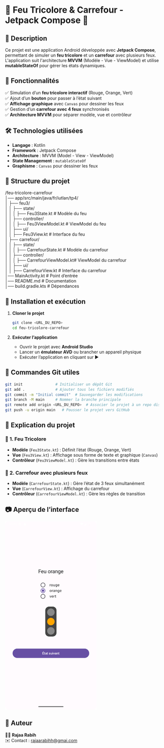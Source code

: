 
# 🚦 Feu Tricolore & Carrefour - Jetpack Compose 🚗  

## 📌 Description  
Ce projet est une application Android développée avec **Jetpack Compose**, permettant de simuler un **feu tricolore** et un **carrefour** avec plusieurs feux. L'application suit l'architecture **MVVM** (Modèle - Vue - ViewModel) et utilise **mutableStateOf** pour gérer les états dynamiques.  

## 🚀 Fonctionnalités  
✅ Simulation d’un **feu tricolore interactif** (Rouge, Orange, Vert)  
✅ Ajout d’un **bouton** pour passer à l’état suivant  
✅ **Affichage graphique** avec `Canvas` pour dessiner les feux  
✅ Gestion d’un **carrefour avec 4 feux** synchronisés  
✅ **Architecture MVVM** pour séparer modèle, vue et contrôleur  

## 🛠️ Technologies utilisées  
- **Langage** : Kotlin  
- **Framework** : Jetpack Compose  
- **Architecture** : MVVM (Model - View - ViewModel)  
- **State Management** : `mutableStateOf`  
- **Graphisme** : `Canvas` pour dessiner les feux  

## 📂 Structure du projet  

/feu-tricolore-carrefour  
│── app/src/main/java/fr/iutlan/tp4/  
│   ├── feu3/  
│   │   ├── state/  
│   │   │   ├── Feu3State.kt         # Modèle du feu  
│   │   ├── controller/  
│   │   │   ├── Feu3ViewModel.kt     # ViewModel du feu  
│   │   ├── ui/  
│   │       ├── Feu3View.kt          # Interface du feu  
│   ├── carrefour/  
│   │   ├── state/  
│   │   │   ├── CarrefourState.kt    # Modèle du carrefour  
│   │   ├── controller/  
│   │   │   ├── CarrefourViewModel.kt# ViewModel du carrefour  
│   │   ├── ui/  
│   │       ├── CarrefourView.kt     # Interface du carrefour  
│── MainActivity.kt                   # Point d’entrée  
│── README.md                          # Documentation  
│── build.gradle.kts                   # Dépendances  


## 🔧 Installation et exécution  
1. **Cloner le projet**  
   ```sh
   git clone <URL_DU_REPO>
   cd feu-tricolore-carrefour
   ```

2. **Exécuter l’application**  
   - Ouvrir le projet avec **Android Studio**  
   - Lancer un **émulateur AVD** ou brancher un appareil physique  
   - Exécuter l’application en cliquant sur ▶️  

## 📝 Commandes Git utiles  
```sh
git init               # Initialiser un dépôt Git  
git add .              # Ajouter tous les fichiers modifiés  
git commit -m "Initial commit"  # Sauvegarder les modifications  
git branch -M main     # Nommer la branche principale  
git remote add origin <URL_DU_REPO>  # Associer le projet à un repo distant  
git push -u origin main   # Pousser le projet vers GitHub  
```

## 📖 Explication du projet  
### 🔹 **1. Feu Tricolore**  
- **Modèle** (`Feu3State.kt`) : Définit l’état (Rouge, Orange, Vert)  
- **Vue** (`Feu3View.kt`) : Affichage sous forme de texte et graphique (`Canvas`)  
- **Contrôleur** (`Feu3ViewModel.kt`) : Gère les transitions entre états  

### 🔹 **2. Carrefour avec plusieurs feux**  
- **Modèle** (`CarrefourState.kt`) : Gère l’état de 3 feux simultanément  
- **Vue** (`CarrefourView.kt`) : Affichage du carrefour  
- **Contrôleur** (`CarrefourViewModel.kt`) : Gère les règles de transition  

## 📷 Aperçu de l’interface

<img src="interface_feu.png" alt="Feu Tricolore" style="width: 300px; height: auto;">


## 👤 Auteur  
👩‍💻 **Rajaa Rabih**  
✉️ Contact : rajaarabihh@gmai.com
